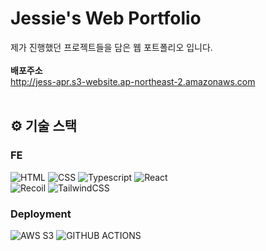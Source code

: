 # Jessie's Web Portfolio

제가 진행했던 프로젝트들을 담은 웹 포트폴리오 입니다.<br/><br/>
<strong>배포주소</strong><br/> http://jess-apr.s3-website.ap-northeast-2.amazonaws.com<br/>
<br/>

## ⚙️ 기술 스택

### FE

![HTML](https://img.shields.io/badge/html-E34F26?style=for-the-badge&logo=html5&logoColor=white)
![CSS](https://img.shields.io/badge/css-1572B6?style=for-the-badge&logo=css3&logoColor=white)
![Typescript](https://img.shields.io/badge/TypeScript-3178C6?style=for-the-badge&logo=typescript&logoColor=white)
![React](https://img.shields.io/badge/react-444444?style=for-the-badge&logo=react)
<br/>
![Recoil](https://img.shields.io/badge/recoil-3578E5?style=for-the-badge&logo=recoil&logoColor=white)
![TailwindCSS](https://img.shields.io/badge/tailwind%20css-06B6D4?style=for-the-badge&logo=tailwindcss&logoColor=white)
<br/>

### Deployment

![AWS S3](https://camo.githubusercontent.com/41e508fe6d07151c0dff60f1b97b031022fd5a1b40d7c148bcbf7613a6622006/68747470733a2f2f696d672e736869656c64732e696f2f62616467652f416d617a6f6e25323053332d3631444146423f7374796c653d666f722d7468652d6261646765266c6f676f3d616d617a6f6e5333266c6f676f436f6c6f723d7768697465)
![GITHUB ACTIONS](https://shields.io/badge/Github%20Actions-2088FF?logo=githubactions&style=for-the-badge&logoColor=white)
<br/>
<br/>
